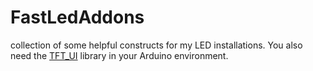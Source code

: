 # FastLedAddons

collection of some helpful constructs for my LED installations.
You also need the [TFT_UI](https://github.com/Spirou42/metaTFT/tree/master/Software/TFT_UI) library in your Arduino environment.
